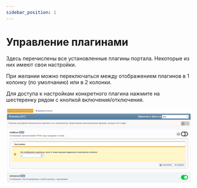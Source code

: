 ```yaml
---
sidebar_position: 1
---
```


# Управление плагинами
Здесь перечислены все установленные плагины портала. Некоторые из них имеют свои настройки.

При желании можно переключаться между отображением плагинов в 1 колонку (по умолчанию) или в 2 колонки.

Для доступа к настройкам конкретного плагина нажмите на шестеренку рядом с кнопкой включения/отключения.

![Управление плагинами](manage_plugins.png)
